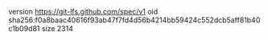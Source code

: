 version https://git-lfs.github.com/spec/v1
oid sha256:f0a8baac40616f93ab47f7fd4d56b4214bb59424c552dcb5aff81b40c1b09d81
size 2314
